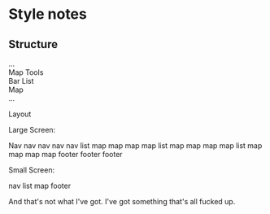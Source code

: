# Style notes

## Structure
<div>
    <nav>...</nav>
    <main>
        <section>Map Tools</section>
        <section>
            <section>Bar List</section>
            <section>Map</section>
        </section>
    </main>
    <footer>...</footer>
</div>

Layout

Large Screen:

Nav  nav nav nav nav
list map map map map
list map map map map
list map map map map
footer footer footer

Small Screen:

nav
list
map
footer 

And that's not what I've got. I've got something that's all fucked up.

